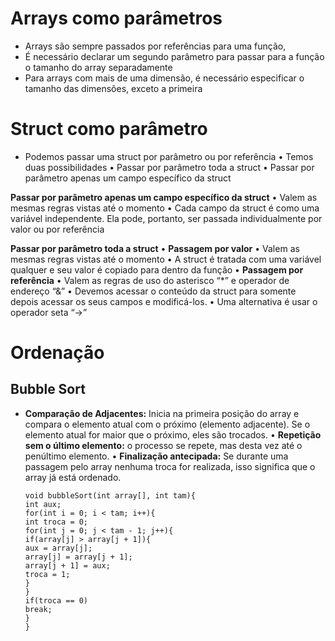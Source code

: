 # Arrays como parâmetros

- Arrays são sempre passados por referências para uma função,
- É necessário declarar um segundo parâmetro para passar para a função o tamanho do array separadamente
- Para arrays com mais de uma dimensão, é necessário especificar o tamanho das dimensões, exceto a primeira

# Struct como parâmetro

- Podemos passar uma struct por parâmetro ou por referência
  • Temos duas possibilidades
  • Passar por parâmetro toda a struct
  • Passar por parâmetro apenas um campo específico da struct

**Passar por parâmetro apenas um campo específico da struct**
• Valem as mesmas regras vistas até o momento
• Cada campo da struct é como uma variável independente. Ela pode, portanto, ser
passada individualmente por valor ou por referência

**Passar por parâmetro toda a struct**
• **Passagem por valor**
• Valem as mesmas regras vistas até o momento
• A struct é tratada com uma variável qualquer e seu valor é copiado para dentro da
função
• **Passagem por referência**
• Valem as regras de uso do asterisco “\*” e operador de endereço “&”
• Devemos acessar o conteúdo da struct para somente depois acessar os seus campos
e modificá-los.
• Uma alternativa é usar o operador seta “->”

# Ordenação

## Bubble Sort

- **Comparação de Adjacentes:** Inicia na primeira posição do array e compara o elemento atual com o próximo (elemento adjacente). Se o elemento atual for maior que o próximo, eles são trocados.
  • **Repetição sem o último elemento:** o processo se repete, mas desta vez até o penúltimo elemento.
  • **Finalização antecipada:** Se durante uma passagem pelo array nenhuma
  troca for realizada, isso significa que o array já está ordenado.
  ```
  void bubbleSort(int array[], int tam){
  int aux;
  for(int i = 0; i < tam; i++){
  int troca = 0;
  for(int j = 0; j < tam - 1; j++){
  if(array[j] > array[j + 1]){
  aux = array[j];
  array[j] = array[j + 1];
  array[j + 1] = aux;
  troca = 1;
  }
  }
  if(troca == 0)
  break;
  }
  }
  ```
